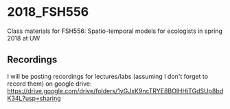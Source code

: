 # 2018_FSH556
Class materials for FSH556: Spatio-temporal models for ecologists in spring 2018 at UW

## Recordings
I will be posting recordings for lectures/labs (assuming I don't forget to record them) on google drive: https://drive.google.com/drive/folders/1yGJxK9ncTRYE8BOlHHiTGdSUp8bdK34L?usp=sharing

